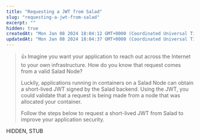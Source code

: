 ```yaml
---
title: "Requesting a JWT from Salad"
slug: "requesting-a-jwt-from-salad"
excerpt: ""
hidden: true
createdAt: "Mon Jan 08 2024 18:04:12 GMT+0000 (Coordinated Universal Time)"
updatedAt: "Mon Jan 08 2024 18:04:37 GMT+0000 (Coordinated Universal Time)"
---
```

> 👍 Imagine you want your application to reach out across the Internet to your own infrastructure. How do you know that request comes from a valid Salad Node? 
> 
> Luckily, applications running in containers on a Salad Node can obtain a short-lived JWT signed by the Salad backend. Using the JWT, you could validate that a request is being made from a node that was allocated your container.
> 
> Follow the steps below to request a short-lived JWT from Salad to improve your application security.

HIDDEN, STUB
